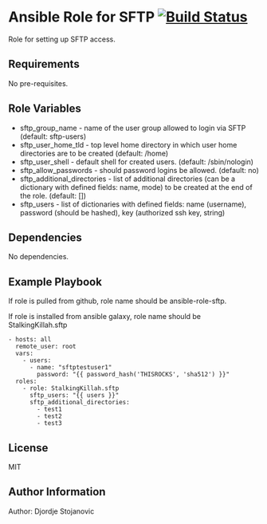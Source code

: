 Ansible Role for SFTP [![Build Status](https://travis-ci.org/StalkingKillah/ansible-role-sftp.svg?branch=master)](https://travis-ci.org/StalkingKillah/ansible-role-sftp)
=========

Role for setting up SFTP access.

Requirements
------------

No pre-requisites.

Role Variables
--------------

* sftp_group_name - name of the user group allowed to login via SFTP (default: sftp-users)
* sftp_user_home_tld - top level home directory in which user home directories are to be created (default: /home)
* sftp_user_shell - default shell for created users. (default: /sbin/nologin)
* sftp_allow_passwords - should password logins be allowed. (default: no)
* sftp_additional_directories - list of additional directories (can be a dictionary with defined fields: name, mode) to be created at the end of the role. (default: [])
* sftp_users - list of dictionaries with defined fields: name (username), password (should be hashed), key (authorized ssh key, string)

Dependencies
------------

No dependencies.

Example Playbook
----------------

If role is pulled from github, role name should be ansible-role-sftp.

If role is installed from ansible galaxy, role name should be StalkingKillah.sftp

    - hosts: all
      remote_user: root
      vars:
        - users:
          - name: "sftptestuser1"
            password: "{{ password_hash('THISROCKS', 'sha512') }}"
      roles:
        - role: StalkingKillah.sftp
          sftp_users: "{{ users }}"
          sftp_additional_directories:
            - test1
            - test2
            - test3

License
-------

MIT

Author Information
------------------

Author: Djordje Stojanovic
